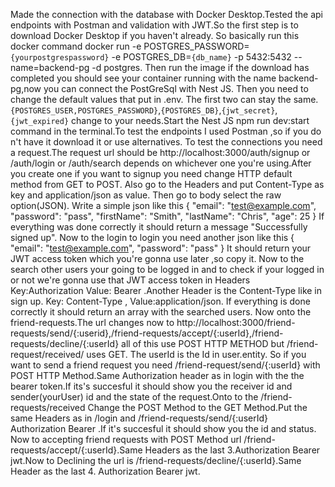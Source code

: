 Made the connection with the database with Docker Desktop.Tested the api endpoints with Postman and validation with JWT.So the first step is to download Docker Desktop if you haven't already.
So basically run this docker command docker run -e POSTGRES_PASSWORD=`{yourpostgrespassword}` -e POSTGRES_DB=`{db_name}` -p 5432:5432 --name=backend-pg -d postgres.
Then run the image if the download has completed you should see your container running with the name backend-pg,now you can connect the PostGreSql with Nest JS. Then you need to change the default values that put in .env. The first two can stay the same. `{POSTGRES_USER,POSTGRES_PASSWORD}`,`{POSTGRES_DB}`,`{jwt_secret}`,`{jwt_expired}` change to your needs.Start the Nest JS npm run dev:start command in the terminal.To test the endpoints I used Postman ,so if you do n't have it download it or use alternatives. To test the connections you need a request.The request url should be http://localhost:3000/auth/signup or /auth/login or /auth/search depends on whichever one you're using.After you create one if you want to signup you need change HTTP default method from GET to POST. Also go to the Headers and put Content-Type as key and application/json as value.
Then go to body select the raw option(JSON). Write a simple json like this 
{
  "email": "test@example.com",
  "password": "pass",
  "firstName": "Smith",
  "lastName": "Chris",
  "age": 25
}
If everything was done correctly it should return a message "Successfully signed up".
Now to the login to login you need another json like this 
{
  "email": "test@example.com",
  "password": "pass"
}
It should return your JWT access token which you're gonna use later ,so copy it.
Now to the search other users your going to be logged in and to check if your logged in or not we're gonna use that JWT access token in Headers Key:Authorization Value: Bearer <yourjwtaccesstoken>.Another Header is the Content-Type like in sign up. Key: Content-Type , Value:application/json.
If everything is done correctly it should return an array with the searched users.
Now onto the friend-requests.The url changes now to http://localhost:3000/friend-requests/send/{:userid},/friend-requests/accept/{:userId},/friend-requests/decline/{:userId} all of this use POST HTTP METHOD but /friend-request/received/ uses GET. The userId is the Id in user.entity.
So if you want to send a friend request you need /friend-request/send/{:userId} with POST HTTP Method.Same Authorization header as in login with the the bearer token.If its's succesful it should show you the receiver id and sender(yourUser) id and the state of the request.Onto to the /friend-requests/received Change the POST Method to the GET Method.Put the same Headers as in /login and /friend-requests/send/{:userId} Authorization Bearer <jsonwebtoken>.If it's succesful it should show you the id and status.
Now to accepting friend requests with POST Method url /friend-requests/accept/{:userId}.Same Headers as the last 3.Authorization Bearer jwt.Now to Declining the url is /friend-requests/decline/{:userId}.Same Header as the last 4. Authorization Bearer jwt.
